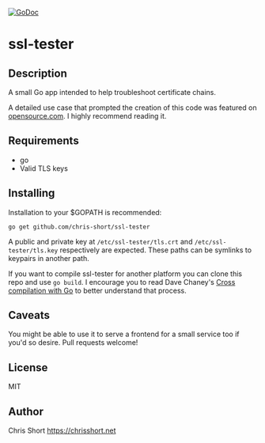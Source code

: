 [![GoDoc](https://godoc.org/github.com/chris-short/ssl-tester?status.svg)](https://godoc.org/github.com/chris-short/ssl-tester)

# ssl-tester

## Description
A small Go app intended to help troubleshoot certificate chains.

A detailed use case that prompted the creation of this code was featured on [opensource.com](https://opensource.com/article/17/4/testing-certificate-chains-34-line-go-program). I highly recommend reading it.

## Requirements
- go
- Valid TLS keys

## Installing

Installation to your $GOPATH is recommended:

```
go get github.com/chris-short/ssl-tester
```

A public and private key at `/etc/ssl-tester/tls.crt` and `/etc/ssl-tester/tls.key` respectively are expected. These paths can be symlinks to keypairs in another path.

If you want to compile ssl-tester for another platform you can clone this repo and use `go build`. I encourage you to read Dave Chaney's [Cross compilation with Go](https://dave.cheney.net/2015/08/22/cross-compilation-with-go-1-5) to better understand that process.

## Caveats
You might be able to use it to serve a frontend for a small service too if you'd so desire. Pull requests welcome!

## License
MIT

## Author
Chris Short
https://chrisshort.net
